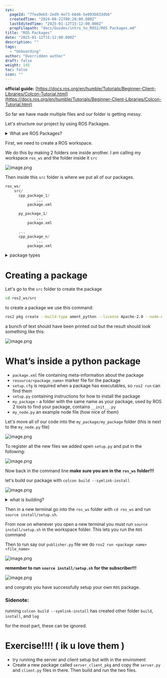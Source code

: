 ```yaml
---
sys:
  pageId: "7fea9eb5-2ed9-4e73-b6d6-5e093b833dbb"
  createdTime: "2024-08-21T00:28:00.000Z"
  lastEditedTime: "2025-01-12T15:12:00.000Z"
  propFilepath: "docs/Guides/intro_to_ROS2/ROS Packages.md"
title: "ROS Packages"
date: "2025-01-12T15:12:00.000Z"
description: ""
tags:
  - "Onboarding"
author: "Overridden author"
draft: false
weight: 145
toc: false
icon: ""
---
```


**official guide:** [https://docs.ros.org/en/humble/Tutorials/Beginner-Client-Libraries/Colcon-Tutorial.html](https://docs.ros.org/en/humble/Tutorials/Beginner-Client-Libraries/Colcon-Tutorial.html)

So far we have made multiple files and our folder is getting messy.

Let's structure our project by using ROS Packages.

<details>

<summary>What are ROS Packages?</summary>

ROS Packages are, as the name implies, packages of code that are highly sharable between ROS developers.

They consist of a folder, `package.xml` file, and source code

```python
      cpp_package_1/
		      ... imagine much code files here ..
          package.xml
```

</details>

First, we need to create a ROS workspace.

We do this by making 2 folders one inside another. I am calling my workspace `ros_ws` and the folder inside it `src`

![image.png](https://prod-files-secure.s3.us-west-2.amazonaws.com/d518164a-d88e-44d1-a4ee-3adb3bd8bce0/70706947-fd18-4537-a67b-e12946812d31/image.png?X-Amz-Algorithm=AWS4-HMAC-SHA256&X-Amz-Content-Sha256=UNSIGNED-PAYLOAD&X-Amz-Credential=ASIAZI2LB466Y7WNWPUI%2F20250308%2Fus-west-2%2Fs3%2Faws4_request&X-Amz-Date=20250308T230142Z&X-Amz-Expires=3600&X-Amz-Security-Token=IQoJb3JpZ2luX2VjEB4aCXVzLXdlc3QtMiJHMEUCICaVCzWJ%2BbP7OrqYvnADweTm7htgdCEEK0fN6NbdElLzAiEAkTnE%2F56thtb1XKIkCrzFIiqCw9KBs2HNcaNM5GBrfxwq%2FwMIZxAAGgw2Mzc0MjMxODM4MDUiDGMTGGJYLXwkSfNjfCrcAwyBGYxcciccCItlFKBpPNk6DpXyi8OHq29xodRnrcbQ95q%2Fye8ojvQ0BzEmFCFWsyitpl5QwceYc5J8FvfpjFQ%2BK%2BsYvgMkpW0oe85gpQLfSZkLj6fpy9ddsYJM9sORzwnT58SEvGOds9fxR5nupxKpsx6mU4bx2fwL8o2lqw%2BOkN%2F%2Bpz7%2BlWjhzRQl%2BC9mEPPpFiK2ZTJcwseRKhbNxkQmTd3zyOHwj3r0ibneZV3k8mkUkRGRlrqMue8lQ%2B1D%2FOXYh0mcnKEhfWGCiRTUmrymtuKSh%2B%2Fwq0c0zZyiO5%2F7%2BRRtDr8KQiQUm0iGXv3sHxJy0wP3Yga1nZy2IoFOQlmlCYQ9hH7C8o9r5qVxXxv6oTFr9iGo%2BMsw9fKgwErmUu7bqpHUsp3N8JeP6KcaOHUT6DS8y5PGemFFBCw4%2Bx8sVCTCpYfaZM32EpyO%2FUzJJ24cCZAaRN98ckoXtE6tPt5UsWzrB7JsF8Jk2rqF8y6CijSQLvu8wAUvHS9wI5fCqQWlpxH%2FTwUV8FCKjjglonBooJYAgfKGmyYOhj7qS4MxzFw%2BquXXIQ4ooHiQQGWMvPNxpB54x5W0JOnb21HW4OM6nDylvBEXAKJq3R0RALkPSMBakoBNTs4PiIG1MNTysr4GOqUBIX%2BpGXpisPS08kT1nCrKszHW156vgBIfVTePtr2SWOMzB3xiqiK5KNIfftrJeJ9E7PMxTPIC4jTuiEFRXmfJVihvk1QIvSJ0llYGgRRLFv1wYigXp1MYVW%2B09Ofa0lVfVhtemUdFvEA2ViJ58dypYhpyqG71Wo4%2FCFjjLI%2FZu3U1xzAyYndY%2FwrvhGBjnFQh6m5Z%2FDoamN7a8TvCeEbyeSkfwMOw&X-Amz-Signature=eaf193dd208e02bfa5e4854456ca18f86b757a8d567fa1cffea659ee34703a4c&X-Amz-SignedHeaders=host&x-id=GetObject)

Then inside this `src` folder is where we put all of our packages.

```python
ros_ws/
    src/
      cpp_package_1/
		      ...
          package.xml

      py_package_1/
		      ...
          package.xml

      ...
      cpp_package_n/
		      ...
          package.xml

```

<details>

<summary>package types</summary>

packages can be either `C++` or python.

the intern file structure is different for each but for this guide we will stick to creating python packages

</details>

# Creating a package

Let's go to the `src` folder to create the package

```bash
cd ros2_ws/src
```

to create a package we use this command:

```bash
ros2 pkg create --build-type ament_python --license Apache-2.0 --node-name my_node my_package
```

a bunch of text should have been printed out but the result should look something like this:

![image.png](https://prod-files-secure.s3.us-west-2.amazonaws.com/d518164a-d88e-44d1-a4ee-3adb3bd8bce0/e6cf1e3f-8512-4a3e-b131-079f800bf3e8/image.png?X-Amz-Algorithm=AWS4-HMAC-SHA256&X-Amz-Content-Sha256=UNSIGNED-PAYLOAD&X-Amz-Credential=ASIAZI2LB466Y7WNWPUI%2F20250308%2Fus-west-2%2Fs3%2Faws4_request&X-Amz-Date=20250308T230142Z&X-Amz-Expires=3600&X-Amz-Security-Token=IQoJb3JpZ2luX2VjEB4aCXVzLXdlc3QtMiJHMEUCICaVCzWJ%2BbP7OrqYvnADweTm7htgdCEEK0fN6NbdElLzAiEAkTnE%2F56thtb1XKIkCrzFIiqCw9KBs2HNcaNM5GBrfxwq%2FwMIZxAAGgw2Mzc0MjMxODM4MDUiDGMTGGJYLXwkSfNjfCrcAwyBGYxcciccCItlFKBpPNk6DpXyi8OHq29xodRnrcbQ95q%2Fye8ojvQ0BzEmFCFWsyitpl5QwceYc5J8FvfpjFQ%2BK%2BsYvgMkpW0oe85gpQLfSZkLj6fpy9ddsYJM9sORzwnT58SEvGOds9fxR5nupxKpsx6mU4bx2fwL8o2lqw%2BOkN%2F%2Bpz7%2BlWjhzRQl%2BC9mEPPpFiK2ZTJcwseRKhbNxkQmTd3zyOHwj3r0ibneZV3k8mkUkRGRlrqMue8lQ%2B1D%2FOXYh0mcnKEhfWGCiRTUmrymtuKSh%2B%2Fwq0c0zZyiO5%2F7%2BRRtDr8KQiQUm0iGXv3sHxJy0wP3Yga1nZy2IoFOQlmlCYQ9hH7C8o9r5qVxXxv6oTFr9iGo%2BMsw9fKgwErmUu7bqpHUsp3N8JeP6KcaOHUT6DS8y5PGemFFBCw4%2Bx8sVCTCpYfaZM32EpyO%2FUzJJ24cCZAaRN98ckoXtE6tPt5UsWzrB7JsF8Jk2rqF8y6CijSQLvu8wAUvHS9wI5fCqQWlpxH%2FTwUV8FCKjjglonBooJYAgfKGmyYOhj7qS4MxzFw%2BquXXIQ4ooHiQQGWMvPNxpB54x5W0JOnb21HW4OM6nDylvBEXAKJq3R0RALkPSMBakoBNTs4PiIG1MNTysr4GOqUBIX%2BpGXpisPS08kT1nCrKszHW156vgBIfVTePtr2SWOMzB3xiqiK5KNIfftrJeJ9E7PMxTPIC4jTuiEFRXmfJVihvk1QIvSJ0llYGgRRLFv1wYigXp1MYVW%2B09Ofa0lVfVhtemUdFvEA2ViJ58dypYhpyqG71Wo4%2FCFjjLI%2FZu3U1xzAyYndY%2FwrvhGBjnFQh6m5Z%2FDoamN7a8TvCeEbyeSkfwMOw&X-Amz-Signature=95d7f2424170e41649e2ae7205270c531434f0851efbcb69360d1ed0d3d41f68&X-Amz-SignedHeaders=host&x-id=GetObject)

# What’s inside a python package

- `package.xml` file containing meta-information about the package
- `resource/<package_name>` marker file for the package
- `setup.cfg` is required when a package has executables, so `ros2 run` can find them
- `setup.py` containing instructions for how to install the package
- `my_package` - a folder with the same name as your package, used by ROS 2 tools to find your package, contains `__init__.py`
- `my_node.py` an example node file (how nice of them)

Let's move all of our code into the `my_package/my_package` folder (this is next to the `my_node.py` file)

![image.png](https://prod-files-secure.s3.us-west-2.amazonaws.com/d518164a-d88e-44d1-a4ee-3adb3bd8bce0/9ce58f11-0da9-4d3e-b86d-506a9685d378/image.png?X-Amz-Algorithm=AWS4-HMAC-SHA256&X-Amz-Content-Sha256=UNSIGNED-PAYLOAD&X-Amz-Credential=ASIAZI2LB466Y7WNWPUI%2F20250308%2Fus-west-2%2Fs3%2Faws4_request&X-Amz-Date=20250308T230142Z&X-Amz-Expires=3600&X-Amz-Security-Token=IQoJb3JpZ2luX2VjEB4aCXVzLXdlc3QtMiJHMEUCICaVCzWJ%2BbP7OrqYvnADweTm7htgdCEEK0fN6NbdElLzAiEAkTnE%2F56thtb1XKIkCrzFIiqCw9KBs2HNcaNM5GBrfxwq%2FwMIZxAAGgw2Mzc0MjMxODM4MDUiDGMTGGJYLXwkSfNjfCrcAwyBGYxcciccCItlFKBpPNk6DpXyi8OHq29xodRnrcbQ95q%2Fye8ojvQ0BzEmFCFWsyitpl5QwceYc5J8FvfpjFQ%2BK%2BsYvgMkpW0oe85gpQLfSZkLj6fpy9ddsYJM9sORzwnT58SEvGOds9fxR5nupxKpsx6mU4bx2fwL8o2lqw%2BOkN%2F%2Bpz7%2BlWjhzRQl%2BC9mEPPpFiK2ZTJcwseRKhbNxkQmTd3zyOHwj3r0ibneZV3k8mkUkRGRlrqMue8lQ%2B1D%2FOXYh0mcnKEhfWGCiRTUmrymtuKSh%2B%2Fwq0c0zZyiO5%2F7%2BRRtDr8KQiQUm0iGXv3sHxJy0wP3Yga1nZy2IoFOQlmlCYQ9hH7C8o9r5qVxXxv6oTFr9iGo%2BMsw9fKgwErmUu7bqpHUsp3N8JeP6KcaOHUT6DS8y5PGemFFBCw4%2Bx8sVCTCpYfaZM32EpyO%2FUzJJ24cCZAaRN98ckoXtE6tPt5UsWzrB7JsF8Jk2rqF8y6CijSQLvu8wAUvHS9wI5fCqQWlpxH%2FTwUV8FCKjjglonBooJYAgfKGmyYOhj7qS4MxzFw%2BquXXIQ4ooHiQQGWMvPNxpB54x5W0JOnb21HW4OM6nDylvBEXAKJq3R0RALkPSMBakoBNTs4PiIG1MNTysr4GOqUBIX%2BpGXpisPS08kT1nCrKszHW156vgBIfVTePtr2SWOMzB3xiqiK5KNIfftrJeJ9E7PMxTPIC4jTuiEFRXmfJVihvk1QIvSJ0llYGgRRLFv1wYigXp1MYVW%2B09Ofa0lVfVhtemUdFvEA2ViJ58dypYhpyqG71Wo4%2FCFjjLI%2FZu3U1xzAyYndY%2FwrvhGBjnFQh6m5Z%2FDoamN7a8TvCeEbyeSkfwMOw&X-Amz-Signature=04c24707f4e5ad1b735095ea6ae9b4a3951ba5c5c4a093b5daa0144987514471&X-Amz-SignedHeaders=host&x-id=GetObject)

To register all the new files we added open `setup.py` and put in the following:

![image.png](https://prod-files-secure.s3.us-west-2.amazonaws.com/d518164a-d88e-44d1-a4ee-3adb3bd8bce0/1cd7c262-4cae-4496-9d75-c178537d24a2/image.png?X-Amz-Algorithm=AWS4-HMAC-SHA256&X-Amz-Content-Sha256=UNSIGNED-PAYLOAD&X-Amz-Credential=ASIAZI2LB466Y7WNWPUI%2F20250308%2Fus-west-2%2Fs3%2Faws4_request&X-Amz-Date=20250308T230142Z&X-Amz-Expires=3600&X-Amz-Security-Token=IQoJb3JpZ2luX2VjEB4aCXVzLXdlc3QtMiJHMEUCICaVCzWJ%2BbP7OrqYvnADweTm7htgdCEEK0fN6NbdElLzAiEAkTnE%2F56thtb1XKIkCrzFIiqCw9KBs2HNcaNM5GBrfxwq%2FwMIZxAAGgw2Mzc0MjMxODM4MDUiDGMTGGJYLXwkSfNjfCrcAwyBGYxcciccCItlFKBpPNk6DpXyi8OHq29xodRnrcbQ95q%2Fye8ojvQ0BzEmFCFWsyitpl5QwceYc5J8FvfpjFQ%2BK%2BsYvgMkpW0oe85gpQLfSZkLj6fpy9ddsYJM9sORzwnT58SEvGOds9fxR5nupxKpsx6mU4bx2fwL8o2lqw%2BOkN%2F%2Bpz7%2BlWjhzRQl%2BC9mEPPpFiK2ZTJcwseRKhbNxkQmTd3zyOHwj3r0ibneZV3k8mkUkRGRlrqMue8lQ%2B1D%2FOXYh0mcnKEhfWGCiRTUmrymtuKSh%2B%2Fwq0c0zZyiO5%2F7%2BRRtDr8KQiQUm0iGXv3sHxJy0wP3Yga1nZy2IoFOQlmlCYQ9hH7C8o9r5qVxXxv6oTFr9iGo%2BMsw9fKgwErmUu7bqpHUsp3N8JeP6KcaOHUT6DS8y5PGemFFBCw4%2Bx8sVCTCpYfaZM32EpyO%2FUzJJ24cCZAaRN98ckoXtE6tPt5UsWzrB7JsF8Jk2rqF8y6CijSQLvu8wAUvHS9wI5fCqQWlpxH%2FTwUV8FCKjjglonBooJYAgfKGmyYOhj7qS4MxzFw%2BquXXIQ4ooHiQQGWMvPNxpB54x5W0JOnb21HW4OM6nDylvBEXAKJq3R0RALkPSMBakoBNTs4PiIG1MNTysr4GOqUBIX%2BpGXpisPS08kT1nCrKszHW156vgBIfVTePtr2SWOMzB3xiqiK5KNIfftrJeJ9E7PMxTPIC4jTuiEFRXmfJVihvk1QIvSJ0llYGgRRLFv1wYigXp1MYVW%2B09Ofa0lVfVhtemUdFvEA2ViJ58dypYhpyqG71Wo4%2FCFjjLI%2FZu3U1xzAyYndY%2FwrvhGBjnFQh6m5Z%2FDoamN7a8TvCeEbyeSkfwMOw&X-Amz-Signature=823962f69a5ba689170abfb720f2cbffa74619dfa97f3b99532b171683ee4f84&X-Amz-SignedHeaders=host&x-id=GetObject)

Now back in the command line **make sure you are in the** **`ros_ws`** **folder!!!**

let's build our package with `colcon build --symlink-install`

![image.png](https://prod-files-secure.s3.us-west-2.amazonaws.com/d518164a-d88e-44d1-a4ee-3adb3bd8bce0/2f2a0d27-b173-48fd-b189-5f5c0ce65619/image.png?X-Amz-Algorithm=AWS4-HMAC-SHA256&X-Amz-Content-Sha256=UNSIGNED-PAYLOAD&X-Amz-Credential=ASIAZI2LB466Y7WNWPUI%2F20250308%2Fus-west-2%2Fs3%2Faws4_request&X-Amz-Date=20250308T230142Z&X-Amz-Expires=3600&X-Amz-Security-Token=IQoJb3JpZ2luX2VjEB4aCXVzLXdlc3QtMiJHMEUCICaVCzWJ%2BbP7OrqYvnADweTm7htgdCEEK0fN6NbdElLzAiEAkTnE%2F56thtb1XKIkCrzFIiqCw9KBs2HNcaNM5GBrfxwq%2FwMIZxAAGgw2Mzc0MjMxODM4MDUiDGMTGGJYLXwkSfNjfCrcAwyBGYxcciccCItlFKBpPNk6DpXyi8OHq29xodRnrcbQ95q%2Fye8ojvQ0BzEmFCFWsyitpl5QwceYc5J8FvfpjFQ%2BK%2BsYvgMkpW0oe85gpQLfSZkLj6fpy9ddsYJM9sORzwnT58SEvGOds9fxR5nupxKpsx6mU4bx2fwL8o2lqw%2BOkN%2F%2Bpz7%2BlWjhzRQl%2BC9mEPPpFiK2ZTJcwseRKhbNxkQmTd3zyOHwj3r0ibneZV3k8mkUkRGRlrqMue8lQ%2B1D%2FOXYh0mcnKEhfWGCiRTUmrymtuKSh%2B%2Fwq0c0zZyiO5%2F7%2BRRtDr8KQiQUm0iGXv3sHxJy0wP3Yga1nZy2IoFOQlmlCYQ9hH7C8o9r5qVxXxv6oTFr9iGo%2BMsw9fKgwErmUu7bqpHUsp3N8JeP6KcaOHUT6DS8y5PGemFFBCw4%2Bx8sVCTCpYfaZM32EpyO%2FUzJJ24cCZAaRN98ckoXtE6tPt5UsWzrB7JsF8Jk2rqF8y6CijSQLvu8wAUvHS9wI5fCqQWlpxH%2FTwUV8FCKjjglonBooJYAgfKGmyYOhj7qS4MxzFw%2BquXXIQ4ooHiQQGWMvPNxpB54x5W0JOnb21HW4OM6nDylvBEXAKJq3R0RALkPSMBakoBNTs4PiIG1MNTysr4GOqUBIX%2BpGXpisPS08kT1nCrKszHW156vgBIfVTePtr2SWOMzB3xiqiK5KNIfftrJeJ9E7PMxTPIC4jTuiEFRXmfJVihvk1QIvSJ0llYGgRRLFv1wYigXp1MYVW%2B09Ofa0lVfVhtemUdFvEA2ViJ58dypYhpyqG71Wo4%2FCFjjLI%2FZu3U1xzAyYndY%2FwrvhGBjnFQh6m5Z%2FDoamN7a8TvCeEbyeSkfwMOw&X-Amz-Signature=864282c8222fece514162b4d784e9df770b95fbe76a827e70c180872753b4a66&X-Amz-SignedHeaders=host&x-id=GetObject)

<details>

<summary>what is building?</summary>

if you are a CS major at Rose-Hulman you will learn the answer to this in CSSE132

but TLDR; is it combines all the code files into one program that can be run easily 

</details>

Then in a new terminal go into the `ros_ws` folder with `cd ros_ws` and run `source install/setup.sh`. 

From now on whenever you open a new terminal you must run `source install/setup.sh` in the workspace folder. This lets you run the `ROS` command

Then to run say our `publisher.py` file we do `ros2 run <package name> <file_name>`

![image.png](https://prod-files-secure.s3.us-west-2.amazonaws.com/d518164a-d88e-44d1-a4ee-3adb3bd8bce0/4f4b1219-3a44-4632-aa0a-ce3471699f59/image.png?X-Amz-Algorithm=AWS4-HMAC-SHA256&X-Amz-Content-Sha256=UNSIGNED-PAYLOAD&X-Amz-Credential=ASIAZI2LB466Y7WNWPUI%2F20250308%2Fus-west-2%2Fs3%2Faws4_request&X-Amz-Date=20250308T230142Z&X-Amz-Expires=3600&X-Amz-Security-Token=IQoJb3JpZ2luX2VjEB4aCXVzLXdlc3QtMiJHMEUCICaVCzWJ%2BbP7OrqYvnADweTm7htgdCEEK0fN6NbdElLzAiEAkTnE%2F56thtb1XKIkCrzFIiqCw9KBs2HNcaNM5GBrfxwq%2FwMIZxAAGgw2Mzc0MjMxODM4MDUiDGMTGGJYLXwkSfNjfCrcAwyBGYxcciccCItlFKBpPNk6DpXyi8OHq29xodRnrcbQ95q%2Fye8ojvQ0BzEmFCFWsyitpl5QwceYc5J8FvfpjFQ%2BK%2BsYvgMkpW0oe85gpQLfSZkLj6fpy9ddsYJM9sORzwnT58SEvGOds9fxR5nupxKpsx6mU4bx2fwL8o2lqw%2BOkN%2F%2Bpz7%2BlWjhzRQl%2BC9mEPPpFiK2ZTJcwseRKhbNxkQmTd3zyOHwj3r0ibneZV3k8mkUkRGRlrqMue8lQ%2B1D%2FOXYh0mcnKEhfWGCiRTUmrymtuKSh%2B%2Fwq0c0zZyiO5%2F7%2BRRtDr8KQiQUm0iGXv3sHxJy0wP3Yga1nZy2IoFOQlmlCYQ9hH7C8o9r5qVxXxv6oTFr9iGo%2BMsw9fKgwErmUu7bqpHUsp3N8JeP6KcaOHUT6DS8y5PGemFFBCw4%2Bx8sVCTCpYfaZM32EpyO%2FUzJJ24cCZAaRN98ckoXtE6tPt5UsWzrB7JsF8Jk2rqF8y6CijSQLvu8wAUvHS9wI5fCqQWlpxH%2FTwUV8FCKjjglonBooJYAgfKGmyYOhj7qS4MxzFw%2BquXXIQ4ooHiQQGWMvPNxpB54x5W0JOnb21HW4OM6nDylvBEXAKJq3R0RALkPSMBakoBNTs4PiIG1MNTysr4GOqUBIX%2BpGXpisPS08kT1nCrKszHW156vgBIfVTePtr2SWOMzB3xiqiK5KNIfftrJeJ9E7PMxTPIC4jTuiEFRXmfJVihvk1QIvSJ0llYGgRRLFv1wYigXp1MYVW%2B09Ofa0lVfVhtemUdFvEA2ViJ58dypYhpyqG71Wo4%2FCFjjLI%2FZu3U1xzAyYndY%2FwrvhGBjnFQh6m5Z%2FDoamN7a8TvCeEbyeSkfwMOw&X-Amz-Signature=f603ff842ee72d32859a5f6b62835f6921478bf054d239c7df06af58d5d8453c&X-Amz-SignedHeaders=host&x-id=GetObject)

**remember to run** **`source install/setup.sh`** **for the subscriber!!!**

![image.png](https://prod-files-secure.s3.us-west-2.amazonaws.com/d518164a-d88e-44d1-a4ee-3adb3bd8bce0/02121119-dad4-49ec-8356-c956108b4243/image.png?X-Amz-Algorithm=AWS4-HMAC-SHA256&X-Amz-Content-Sha256=UNSIGNED-PAYLOAD&X-Amz-Credential=ASIAZI2LB466Y7WNWPUI%2F20250308%2Fus-west-2%2Fs3%2Faws4_request&X-Amz-Date=20250308T230142Z&X-Amz-Expires=3600&X-Amz-Security-Token=IQoJb3JpZ2luX2VjEB4aCXVzLXdlc3QtMiJHMEUCICaVCzWJ%2BbP7OrqYvnADweTm7htgdCEEK0fN6NbdElLzAiEAkTnE%2F56thtb1XKIkCrzFIiqCw9KBs2HNcaNM5GBrfxwq%2FwMIZxAAGgw2Mzc0MjMxODM4MDUiDGMTGGJYLXwkSfNjfCrcAwyBGYxcciccCItlFKBpPNk6DpXyi8OHq29xodRnrcbQ95q%2Fye8ojvQ0BzEmFCFWsyitpl5QwceYc5J8FvfpjFQ%2BK%2BsYvgMkpW0oe85gpQLfSZkLj6fpy9ddsYJM9sORzwnT58SEvGOds9fxR5nupxKpsx6mU4bx2fwL8o2lqw%2BOkN%2F%2Bpz7%2BlWjhzRQl%2BC9mEPPpFiK2ZTJcwseRKhbNxkQmTd3zyOHwj3r0ibneZV3k8mkUkRGRlrqMue8lQ%2B1D%2FOXYh0mcnKEhfWGCiRTUmrymtuKSh%2B%2Fwq0c0zZyiO5%2F7%2BRRtDr8KQiQUm0iGXv3sHxJy0wP3Yga1nZy2IoFOQlmlCYQ9hH7C8o9r5qVxXxv6oTFr9iGo%2BMsw9fKgwErmUu7bqpHUsp3N8JeP6KcaOHUT6DS8y5PGemFFBCw4%2Bx8sVCTCpYfaZM32EpyO%2FUzJJ24cCZAaRN98ckoXtE6tPt5UsWzrB7JsF8Jk2rqF8y6CijSQLvu8wAUvHS9wI5fCqQWlpxH%2FTwUV8FCKjjglonBooJYAgfKGmyYOhj7qS4MxzFw%2BquXXIQ4ooHiQQGWMvPNxpB54x5W0JOnb21HW4OM6nDylvBEXAKJq3R0RALkPSMBakoBNTs4PiIG1MNTysr4GOqUBIX%2BpGXpisPS08kT1nCrKszHW156vgBIfVTePtr2SWOMzB3xiqiK5KNIfftrJeJ9E7PMxTPIC4jTuiEFRXmfJVihvk1QIvSJ0llYGgRRLFv1wYigXp1MYVW%2B09Ofa0lVfVhtemUdFvEA2ViJ58dypYhpyqG71Wo4%2FCFjjLI%2FZu3U1xzAyYndY%2FwrvhGBjnFQh6m5Z%2FDoamN7a8TvCeEbyeSkfwMOw&X-Amz-Signature=c274356d4ea630b4caea6f8ebc07dab2cd5991f34cb9babacb7d6b7065c670ed&X-Amz-SignedHeaders=host&x-id=GetObject)

and congrats you have successfully setup your own `ROS` package.

### Sidenote:

running `colcon build --symlink-install` has created other folder `build`, `install`, and `log`

for the most part, these can be ignored.

# Exercise!!!! ( ik u love them )

- try running the server and client setup but with in the enviroment
- Create a new package called `server_client_pkg` and copy the `server.py` and `client.py` files in there. Then build and run the two files.
